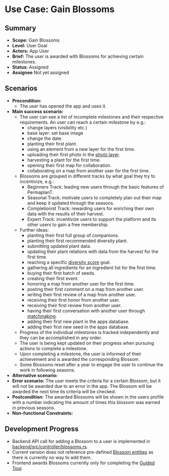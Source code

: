 # Use Case: Gain Blossoms

## Summary

- **Scope:** Gain Blossoms
- **Level:** User Goal
- **Actors:** App User
- **Brief:** The user is awarded with Blossoms for achieving certain milestones.
- **Status:** Assigned
- **Assignee** Not yet assigned

## Scenarios

- **Precondition:**
  - The user has opened the app and uses it.
- **Main success scenario:**
  - The user can see a list of incomplete milestones and their respective requirements. An user can reach a certain milestone by e.g.:
    - change layers (visibility etc.)
    - base layer: set base image
    - change the date.
    - planting their first plant.
    - using an element from a new layer for the first time.
    - uploading their first photo in the [photo layer](../assigned/photo_layer.md).
    - harvesting a plant for the first time.
    - opening their first map for collaboration.
    - collaborating on a map from another user for the first time.
  - Blossoms are grouped in different tracks by what goal they try to incentivize, e.g.:
    - Beginners Track: leading new users through the basic features of PermaplanT.
    - Seasonal Track: motivate users to completely plan out their map and keep it updated through the seasons.
    - Completionist Track: rewarding users for enriching their own data with the results of their harvest.
    - Expert Track: incentivize users to support the platform and its other users to gain a free membership.
  - Further ideas:
    - planting their first full group of companions.
    - planting their first recommended diversity plant.
    - submitting updated plant data.
    - updating their plant relations with data from the harvest for the first time.
    - reaching a specific [diversity score](../assigned/diversity_score.md) goal.
    - gathering all ingredients for an ingredient list for the first time.
    - buying their first batch of seeds.
    - creating their first event.
    - honoring a map from another user for the first time.
    - posting their first comment on a map from another user.
    - writing their first review of a map from another user.
    - receiving their first honor from another user.
    - receiving their first review from another user.
    - having their first conversation with another user through [matchmaking](../assigned/matchmaking.md).
    - adding their first new plant in the apps database.
    - adding their first new seed in the apps database.
  - Progress of the individual milestones is tracked independently and they can be accomplished in any order.
  - The user is being kept updated on their progress when pursuing actions to complete a milestone.
  - Upon completing a milestone, the user is informed of their achievement and is awarded the corresponding Blossom.
  - Some Blossoms reset after a year to engage the user to continue the work in following seasons.
- **Alternative scenario:**
- **Error scenario:**
  The user meets the criteria for a certain Blossom, but it will not be awarded due to an error in the app.
  The Blossom will be awarded the next time its criteria will be checked.
- **Postcondition:**
  The awarded Blossoms will be shown in the users profile with a number indicating the amount of times this blossom was earned in previous seasons.
- **Non-functional Constraints:**

## Development Progress

- Backend API call for adding a Blossom to a user is implemented in [backend/src/controller/blossoms.rs](https://github.com/ElektraInitiative/PermaplanT/blob/766df8f6974ff42cd44113d6ff2d387bae091df8/backend/src/controller/blossoms.rs).
- Current version does not reference pre-defined [Blossom entities](https://github.com/ElektraInitiative/PermaplanT/blob/766df8f6974ff42cd44113d6ff2d387bae091df8/backend/src/model/entity.rs#L923) as there is currently no way to add them.
- Frontend awards Blossoms currently only for completing the [Guided Tour](https://github.com/ElektraInitiative/PermaplanT/blob/766df8f6974ff42cd44113d6ff2d387bae091df8/frontend/src/features/map_planning/components/Map.tsx#L78).
